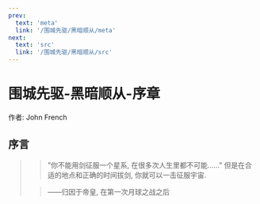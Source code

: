 ```yaml
---
prev:
  text: 'meta'
  link: '/围城先驱/黑暗顺从/meta'
next:
  text: 'src'
  link: '/围城先驱/黑暗顺从/src'
---
```


# 围城先驱-黑暗顺从-序章

作者: John French

## 序言

> > "你不能用剑征服一个星系, 在很多次人生里都不可能……" 但是在合适的地点和正确的时间拔剑, 你就可以一击征服宇宙.
>
> > ——归因于帝皇, 在第一次月球之战之后
